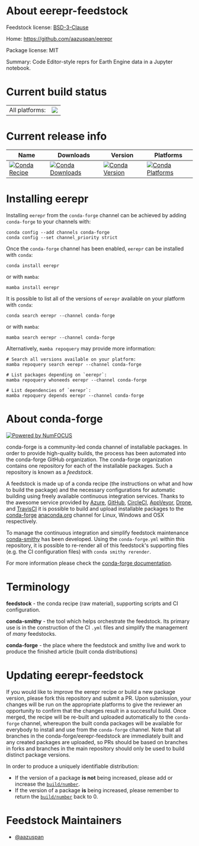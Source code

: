 About eerepr-feedstock
======================

Feedstock license: [BSD-3-Clause](https://github.com/conda-forge/eerepr-feedstock/blob/main/LICENSE.txt)

Home: https://github.com/aazuspan/eerepr

Package license: MIT

Summary: Code Editor-style reprs for Earth Engine data in a Jupyter notebook.

Current build status
====================


<table><tr><td>All platforms:</td>
    <td>
      <a href="https://dev.azure.com/conda-forge/feedstock-builds/_build/latest?definitionId=18109&branchName=main">
        <img src="https://dev.azure.com/conda-forge/feedstock-builds/_apis/build/status/eerepr-feedstock?branchName=main">
      </a>
    </td>
  </tr>
</table>

Current release info
====================

| Name | Downloads | Version | Platforms |
| --- | --- | --- | --- |
| [![Conda Recipe](https://img.shields.io/badge/recipe-eerepr-green.svg)](https://anaconda.org/conda-forge/eerepr) | [![Conda Downloads](https://img.shields.io/conda/dn/conda-forge/eerepr.svg)](https://anaconda.org/conda-forge/eerepr) | [![Conda Version](https://img.shields.io/conda/vn/conda-forge/eerepr.svg)](https://anaconda.org/conda-forge/eerepr) | [![Conda Platforms](https://img.shields.io/conda/pn/conda-forge/eerepr.svg)](https://anaconda.org/conda-forge/eerepr) |

Installing eerepr
=================

Installing `eerepr` from the `conda-forge` channel can be achieved by adding `conda-forge` to your channels with:

```
conda config --add channels conda-forge
conda config --set channel_priority strict
```

Once the `conda-forge` channel has been enabled, `eerepr` can be installed with `conda`:

```
conda install eerepr
```

or with `mamba`:

```
mamba install eerepr
```

It is possible to list all of the versions of `eerepr` available on your platform with `conda`:

```
conda search eerepr --channel conda-forge
```

or with `mamba`:

```
mamba search eerepr --channel conda-forge
```

Alternatively, `mamba repoquery` may provide more information:

```
# Search all versions available on your platform:
mamba repoquery search eerepr --channel conda-forge

# List packages depending on `eerepr`:
mamba repoquery whoneeds eerepr --channel conda-forge

# List dependencies of `eerepr`:
mamba repoquery depends eerepr --channel conda-forge
```


About conda-forge
=================

[![Powered by
NumFOCUS](https://img.shields.io/badge/powered%20by-NumFOCUS-orange.svg?style=flat&colorA=E1523D&colorB=007D8A)](https://numfocus.org)

conda-forge is a community-led conda channel of installable packages.
In order to provide high-quality builds, the process has been automated into the
conda-forge GitHub organization. The conda-forge organization contains one repository
for each of the installable packages. Such a repository is known as a *feedstock*.

A feedstock is made up of a conda recipe (the instructions on what and how to build
the package) and the necessary configurations for automatic building using freely
available continuous integration services. Thanks to the awesome service provided by
[Azure](https://azure.microsoft.com/en-us/services/devops/), [GitHub](https://github.com/),
[CircleCI](https://circleci.com/), [AppVeyor](https://www.appveyor.com/),
[Drone](https://cloud.drone.io/welcome), and [TravisCI](https://travis-ci.com/)
it is possible to build and upload installable packages to the
[conda-forge](https://anaconda.org/conda-forge) [anaconda.org](https://anaconda.org/)
channel for Linux, Windows and OSX respectively.

To manage the continuous integration and simplify feedstock maintenance
[conda-smithy](https://github.com/conda-forge/conda-smithy) has been developed.
Using the ``conda-forge.yml`` within this repository, it is possible to re-render all of
this feedstock's supporting files (e.g. the CI configuration files) with ``conda smithy rerender``.

For more information please check the [conda-forge documentation](https://conda-forge.org/docs/).

Terminology
===========

**feedstock** - the conda recipe (raw material), supporting scripts and CI configuration.

**conda-smithy** - the tool which helps orchestrate the feedstock.
                   Its primary use is in the construction of the CI ``.yml`` files
                   and simplify the management of *many* feedstocks.

**conda-forge** - the place where the feedstock and smithy live and work to
                  produce the finished article (built conda distributions)


Updating eerepr-feedstock
=========================

If you would like to improve the eerepr recipe or build a new
package version, please fork this repository and submit a PR. Upon submission,
your changes will be run on the appropriate platforms to give the reviewer an
opportunity to confirm that the changes result in a successful build. Once
merged, the recipe will be re-built and uploaded automatically to the
`conda-forge` channel, whereupon the built conda packages will be available for
everybody to install and use from the `conda-forge` channel.
Note that all branches in the conda-forge/eerepr-feedstock are
immediately built and any created packages are uploaded, so PRs should be based
on branches in forks and branches in the main repository should only be used to
build distinct package versions.

In order to produce a uniquely identifiable distribution:
 * If the version of a package **is not** being increased, please add or increase
   the [``build/number``](https://docs.conda.io/projects/conda-build/en/latest/resources/define-metadata.html#build-number-and-string).
 * If the version of a package **is** being increased, please remember to return
   the [``build/number``](https://docs.conda.io/projects/conda-build/en/latest/resources/define-metadata.html#build-number-and-string)
   back to 0.

Feedstock Maintainers
=====================

* [@aazuspan](https://github.com/aazuspan/)

